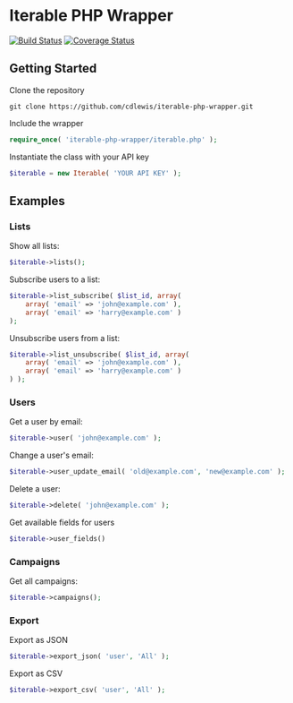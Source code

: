 # Iterable PHP Wrapper

[![Build Status](https://travis-ci.org/cdlewis/iterable-php-wrapper.svg?branch=master)](https://travis-ci.org/cdlewis/iterable-php-wrapper)
[![Coverage Status](https://coveralls.io/repos/cdlewis/iterable-php-wrapper/badge.svg?branch=master)](https://coveralls.io/r/cdlewis/iterable-php-wrapper?branch=master)

## Getting Started

Clone the repository
```
git clone https://github.com/cdlewis/iterable-php-wrapper.git
```

Include the wrapper
```php
require_once( 'iterable-php-wrapper/iterable.php' );
```

Instantiate the class with your API key
```php
$iterable = new Iterable( 'YOUR API KEY' );
```

## Examples

### Lists

Show all lists:
```php
$iterable->lists();
```

Subscribe users to a list:
```php
$iterable->list_subscribe( $list_id, array(
	array( 'email' => 'john@example.com' ),
	array( 'email' => 'harry@example.com' )
);
```

Unsubscribe users from a list:
```php
$iterable->list_unsubscribe( $list_id, array(
	array( 'email' => 'john@example.com' ),
	array( 'email' => 'harry@example.com' )
) );
```

### Users

Get a user by email:
```php
$iterable->user( 'john@example.com' );
```

Change a user's email:
```php
$iterable->user_update_email( 'old@example.com', 'new@example.com' );
```

Delete a user:
```php
$iterable->delete( 'john@example.com' );
```

Get available fields for users
```php
$iterable->user_fields()
```

### Campaigns

Get all campaigns:
```php
$iterable->campaigns();
```

### Export

Export as JSON
```php
$iterable->export_json( 'user', 'All' );
```

Export as CSV
```php
$iterable->export_csv( 'user', 'All' );
```
